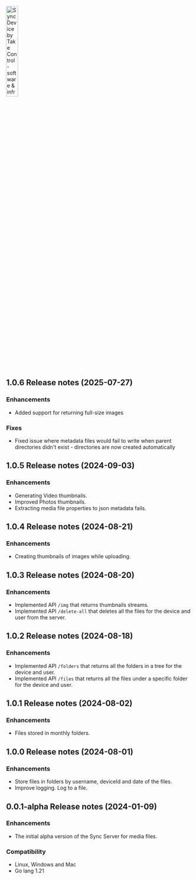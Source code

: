 <img src="https://takecontrolsoft.eu/assets/img/takecontrolsoft-logo-green.png" alt="Sync Device by Take Control - software & infrastructure" width="25%">

## 1.0.6 Release notes (2025-07-27)

### Enhancements
* Added support for returning full-size images
### Fixes
* Fixed issue where metadata files would fail to write when parent directories didn't exist - directories are now created automatically

## 1.0.5 Release notes (2024-09-03)

### Enhancements
* Generating Video thumbnails.
* Improved Photos thumbnails.
* Extracting media file properties to json metadata fails.

## 1.0.4 Release notes (2024-08-21)

### Enhancements
* Creating thumbnails of images while uploading.

## 1.0.3 Release notes (2024-08-20)

### Enhancements
* Implemented API `/img` that returns thumbnails streams.
* Implemented API `/delete-all` that deletes all the files for the device and user from the server.


## 1.0.2 Release notes (2024-08-18)

### Enhancements
* Implemented API `/folders` that returns all the folders in a tree for the device and user.
* Implemented API `/files` that returns all the files under a specific folder for the device and user.

## 1.0.1 Release notes (2024-08-02)

### Enhancements
* Files stored in monthly folders.

## 1.0.0 Release notes (2024-08-01)

### Enhancements
* Store files in folders by username, deviceId and date of the files.
* Improve logging. Log to a file.

## 0.0.1-alpha Release notes (2024-01-09)

### Enhancements
* The initial alpha version of the Sync Server for media files.

### Compatibility
* Linux, Windows and Mac
* Go lang 1.21

